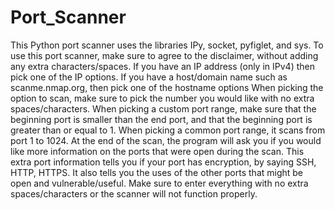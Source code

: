 # Port_Scanner
This Python port scanner uses the libraries IPy, socket, pyfiglet, and sys.
To use this port scanner, make sure to agree to the disclaimer, without adding any extra characters/spaces.
If you have an IP address (only in IPv4) then pick one of the IP options. If you have a host/domain name such as scanme.nmap.org, then pick one of the hostname options
When picking the option to scan, make sure to pick the number you would like with no extra spaces/characters.
When picking a custom port range, make sure that the beginning port is smaller than the end port, and that the beginning port is greater than or equal to 1.
When picking a common port range, it scans from port 1 to 1024.
At the end of the scan, the program will ask you if you would like more information on the ports that were open during the scan.
This extra port information tells you if your port has encryption, by saying SSH, HTTP, HTTPS. It also tells you the uses of the other ports that might be open and vulnerable/useful.
Make sure to enter everything with no extra spaces/characters or the scanner will not function properly.
